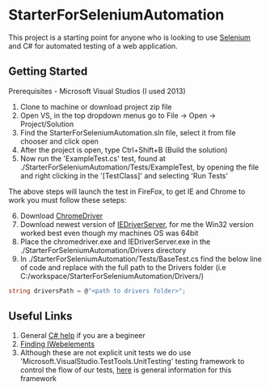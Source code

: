 # StarterForSeleniumAutomation

This project is a starting point for anyone who is looking to use [Selenium](http://www.seleniumhq.org/) and C# for automated testing of a web application.

## Getting Started

Prerequisites - Microsoft Visual Studios (I used 2013)

1. Clone to machine or download project zip file
2. Open VS, in the top dropdown menus go to File -> Open -> Project/Solution
3. Find the StarterForSeleniumAutomation.sln file, select it from file chooser and click open
4. After the project is open, type Ctrl+Shift+B (Build the solution)
5. Now run the 'ExampleTest.cs' test, found at ./StarterForSeleniumAutomation/Tests/ExampleTest, by opening the file and right clicking in the '[TestClass]' and selecting 'Run Tests'

The above steps will launch the test in FireFox, to get IE and Chrome to work you must follow these seteps:

6. Download [ChromeDriver](https://sites.google.com/a/chromium.org/chromedriver/downloads)
7. Download newest version of [IEDriverServer](http://selenium-release.storage.googleapis.com/index.html), for me the Win32 version worked best even though my machines OS was 64bit
8. Place the chromedriver.exe and IEDriverServer.exe in the ./StarterForSeleniumAutomation/Drivers directory
9. In ./StarterForSeleniumAutomation/Tests/BaseTest.cs find the below line of code and replace <path to drivers folder> with the full path to the Drivers folder (i.e C:/workspace/StarterForSeleniumAutomation/Drivers/)
```c#
string driversPath = @"<path to drivers folder>";
```

## Useful Links

1. General [C# help](https://msdn.microsoft.com/en-us/library/aa288436\(v=vs.71\).aspx) if you are a begineer
2. [Finding IWebelements](https://loadfocus.com/blog/2013/09/05/how-to-locate-web-elements-with-selenium-webdriver/)
3. Although these are not explicit unit tests we do use 'Microsoft.VisualStudio.TestTools.UnitTesting' testing framework to control the flow of our tests, [here](https://msdn.microsoft.com/en-us/library/ms182517\(v=vs.100\).aspx) is general information for this framework






